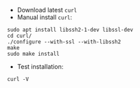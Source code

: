 - Download latest `curl`
- Manual install `curl`:
```
sudo apt install libssh2-1-dev libssl-dev
cd curl/
./configure --with-ssl --with-libssh2
make
sudo make install
```
- Test installation:
```
curl -V
```
